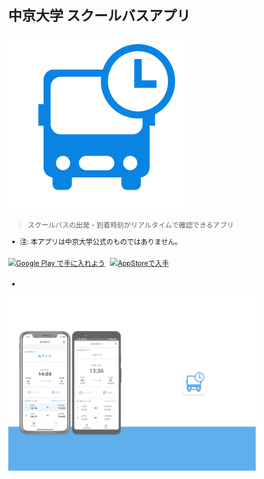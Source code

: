 # 中京大学 スクールバスアプリ

![logo](_assets/logo.svg)

> スクールバスの出発・到着時刻がリアルタイムで確認できるアプリ

- 注: 本アプリは中京大学公式のものではありません。

<!-- TODO: リンクを正しいものに修正 -->
<a href="https://play.google.com/store/apps"><img alt="Google Play で手に入れよう" src="https://play.google.com/intl/en_us/badges/images/generic/ja_badge_web_generic.png" width="153"/></a><a href="https://itunes.apple.com"><img src="https://linkmaker.itunes.apple.com/assets/shared/badges/ja-jp/appstore-lrg.svg" alt="AppStoreで入手" height="40" style="margin:10px 10px;" /></a>

-  

<!-- Background Image -->
![](_assets/bg.png)